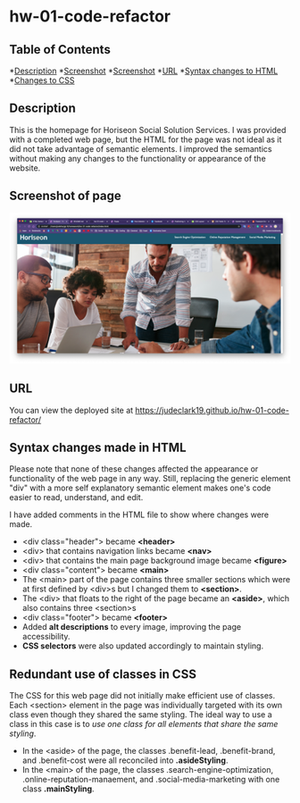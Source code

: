 # hw-01-code-refactor

## Table of Contents

*[Description](#Description)
*[Screenshot](#Screenshot-of-page)
*[Screenshot](#Screenshot-of-page)
*[URL](#URL)
*[Syntax changes to HTML](#Syntax-changes-made-in-HTML)
*[Changes to CSS](#Redundant-use-of-classes-in-CSS)

## Description 

This is the homepage for Horiseon Social Solution Services. I was provided with a completed web page, but the HTML for the page was not ideal as it did not take advantage of semantic elements. I improved the semantics without making any changes to the functionality or appearance of the website.

## Screenshot of page
![Image of Screenshot](./assets/images/Horiseon_screenshot.png)

## URL

You can view the deployed site at https://judeclark19.github.io/hw-01-code-refactor/

## Syntax changes made in HTML

Please note that none of these changes affected the appearance or functionality of the web page in any way. Still, replacing the generic element "div" with a more self explanatory semantic element makes one's code easier to read, understand, and edit.

I have added comments in the HTML file to show where changes were made.

* &lt;div class="header"&gt; became **&lt;header&gt;**
* &lt;div&gt; that contains navigation links became **&lt;nav&gt;**
* &lt;div&gt; that contains the main page background image became **&lt;figure&gt;**
* &lt;div class="content"&gt; became **&lt;main&gt;**
* The &lt;main&gt; part of the page contains three smaller sections which were at first defined by &lt;div&gt;s but I changed them to **&lt;section&gt;**.
* The &lt;div&gt; that floats to the right of the page became an **&lt;aside&gt;**, which also contains three &lt;section&gt;s
* &lt;div class="footer"&gt; became **&lt;footer&gt;**
* Added **alt descriptions** to every image, improving the page accessibility.
* **CSS selectors** were also updated accordingly to maintain styling.

## Redundant use of classes in CSS
The CSS for this web page did not initially make efficient use of classes. Each &lt;section&gt; element in the page was individually targeted with its own class even though they shared the same styling. The ideal way to use a class in this case is to _use one class for all elements that share the same styling_. 

* In the &lt;aside&gt; of the page, the classes .benefit-lead, .benefit-brand, and .benefit-cost were all reconciled into **.asideStyling**.
* In the &lt;main&gt; of the page, the classes .search-engine-optimization, .online-reputation-manaement, and .social-media-marketing with one class **.mainStyling**.

